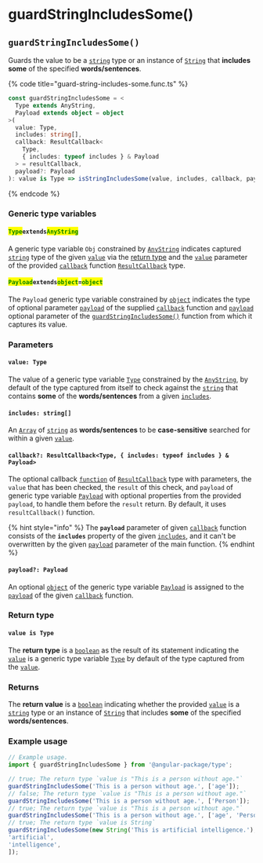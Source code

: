 # guardStringIncludesSome()

## `guardStringIncludesSome()`

Guards the value to be a [`string`](https://developer.mozilla.org/en-US/docs/Web/JavaScript/Reference/Global\_Objects/String) type or an instance of [`String`](https://developer.mozilla.org/en-US/docs/Web/JavaScript/Reference/Global\_Objects/String) that **includes** **some** of the specified **words/sentences**.

{% code title="guard-string-includes-some.func.ts" %}
```typescript
const guardStringIncludesSome = <
  Type extends AnyString,
  Payload extends object = object
>(
  value: Type,
  includes: string[],
  callback: ResultCallback<
    Type,
    { includes: typeof includes } & Payload
  > = resultCallback,
  payload?: Payload
): value is Type => isStringIncludesSome(value, includes, callback, payload);
```
{% endcode %}

### Generic type variables

#### <mark style="color:green;">**`Type`**</mark>**`extends`**<mark style="color:green;">**`AnyString`**</mark>

A generic type variable `Obj` constrained by [`AnyString`](../type/anystring.md) indicates captured [`string`](https://www.typescriptlang.org/docs/handbook/basic-types.html#string) type of the given [`value`](guardstringincludessome.md#value-type) via the [return type](guardstringincludessome.md#return-type) and the [`value`](../type/resultcallback.md#value-value) parameter of the provided [`callback`](guardstringincludessome.md#callback-resultcallback-less-than-bigint-payload-greater-than) function [`ResultCallback`](../type/resultcallback.md) type.

#### <mark style="color:green;">**`Payload`**</mark>**`extends`**<mark style="color:green;">**`object`**</mark>**`=`**<mark style="color:green;">**`object`**</mark>

The `Payload` generic type variable constrained by [`object`](https://www.typescriptlang.org/docs/handbook/basic-types.html#object) indicates the type of optional parameter [`payload`](../type/resultcallback.md#payload-payload) of the supplied [`callback`](guardstringincludessome.md#callback-resultcallback-less-than-type-payload-greater-than) function and [`payload`](guardstringincludessome.md#payload-payload) optional parameter of the [`guardStringIncludesSome()`](guardstringincludessome.md#guardstringincludessome) function from which it captures its value.

### Parameters

#### `value: Type`

The value of a generic type variable [`Type`](guardstringincludessome.md#typeextendsanystring) constrained by the [`AnyString`](../type/anystring.md), by default of the type captured from itself to check against the [`string`](https://developer.mozilla.org/en-US/docs/Web/JavaScript/Reference/Global\_Objects/String) that contains **some** of the **words/sentences** from a given [`includes`](guardstringincludessome.md#includes-string).

#### `includes: string[]`

An [`Array`](https://developer.mozilla.org/en-US/docs/Web/JavaScript/Reference/Global\_Objects/Array) of [`string`](https://developer.mozilla.org/en-US/docs/Web/JavaScript/Reference/Global\_Objects/String) as **words/sentences** to be **case-sensitive** searched for within a given [`value`](guardstringincludessome.md#value-type).

#### `callback?: ResultCallback<Type, { includes: typeof includes } & Payload>`

The optional callback [`function`](https://developer.mozilla.org/en-US/docs/Web/JavaScript/Guide/Functions) of [`ResultCallback`](../type/resultcallback.md) type with parameters, the `value` that has been checked, the `result` of this check, and `payload` of generic type variable [`Payload`](guardstringincludessome.md#payloadextendsobject) with optional properties from the provided `payload`, to handle them before the `result` return. By default, it uses `resultCallback()` function.

{% hint style="info" %}
The **`payload`** parameter of given [`callback`](guardstringincludessome.md#callback-resultcallback-less-than-type-includes-typeof-includes-and-payload-greater-than) function consists of the **`includes`** property of the given [`includes`](guardstringincludessome.md#includes-string), and it can't be overwritten by the given [`payload`](guardstringincludessome.md#payload-payload) parameter of the main function.
{% endhint %}

#### `payload?: Payload`

An optional [`object`](https://developer.mozilla.org/en-US/docs/Web/JavaScript/Reference/Global\_Objects/Object) of the generic type variable [`Payload`](guardstringincludessome.md#payloadextendsobject-object) is assigned to the [`payload`](../type/resultcallback.md#payload-payload) of the given [`callback`](guardstringincludessome.md#callback-resultcallback-less-than-bigint-payload-greater-than) function.

### Return type

#### `value is Type`

The **return type** is a [`boolean`](https://www.typescriptlang.org/docs/handbook/basic-types.html#boolean) as the result of its statement indicating the [`value`](guardstringincludessome.md#value-type) is a generic type variable [`Type`](guardstringincludessome.md#typeextendsanystring) by default of the type captured from the [`value`](guardstringincludessome.md#value-type).

### Returns

The **return value** is a [`boolean`](https://developer.mozilla.org/en-US/docs/Web/JavaScript/Reference/Global\_Objects/Boolean) indicating whether the provided [`value`](guardstringincludessome.md#value-type) is a [`string`](https://developer.mozilla.org/en-US/docs/Web/JavaScript/Reference/Global\_Objects/String) type or an instance of [`String`](https://developer.mozilla.org/en-US/docs/Web/JavaScript/Reference/Global\_Objects/String) that includes **some** of the specified **words/sentences**.

### Example usage

```typescript
// Example usage.
import { guardStringIncludesSome } from '@angular-package/type';

// true; The return type `value is "This is a person without age."`
guardStringIncludesSome('This is a person without age.', ['age']);
// false; The return type `value is "This is a person without age."`
guardStringIncludesSome('This is a person without age.', ['Person']);
// true; The return type `value is "This is a person without age."`
guardStringIncludesSome('This is a person without age.', ['age', 'Person']);
// true; The return type `value is String`
guardStringIncludesSome(new String('This is artificial intelligence.'), [
'artificial',
'intelligence',
]);
```
